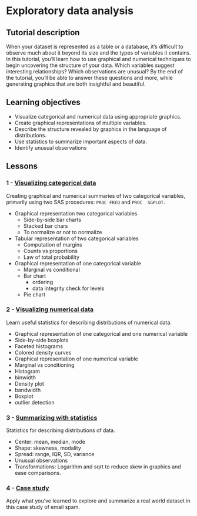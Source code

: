 # Exploratory data analysis

## Tutorial description

When your dataset is represented as a table or a database, it’s difficult to observe much about it beyond its size and the types of variables it contains. In this tutorial, you’ll learn how to use graphical and numerical techniques to begin uncovering the structure of your data. Which variables suggest interesting relationships? Which observations are unusual? By the end of the tutorial, you’ll be able to answer these questions and more, while generating graphics that are both insightful and beautiful.

## Learning objectives

- Visualize categorical and numerical data using appropriate graphics.
- Create graphical representations of multiple variables.
- Describe the structure revealed by graphics in the language of distributions.
- Use statistics to summarize important aspects of data.
- Identify unusual observations

## Lessons

### 1 - [Visualizing categorical data](https://bghammill.github.io/ims-02-explore/ims-02-lesson-01/)

Creating graphical and numerical summaries of two categorical variables, primarily using two SAS procedures: `PROC FREQ` and `PROC  SGPLOT`.

- Graphical representation two categorical variables
  - Side-by-side bar charts
  - Stacked bar chars
  - To normalize or not to normalize
- Tabular representation of two categorical variables
  - Computation of margins
  - Counts vs proportions
  - Law of total probability
- Graphical representation of one categorical variable
  - Marginal vs conditional
  - Bar chart
    - ordering
    - data integrity check for levels
  - Pie chart

### 2 - [Visualizing numerical data](https://bghammill.github.io/ims-02-explore/ims-02-lesson-02/)

Learn useful statistics for describing distributions of numerical data.

- Graphical representation of one categorical and one numerical variable
- Side-by-side boxplots
- Faceted histograms
- Colored density curves
- Graphical representation of one numerical variable
- Marginal vs conditioning
- Histogram
- binwidth
- Density plot
- bandwidth
- Boxplot
- outlier detection

### 3 - [Summarizing with statistics](https://bghammill.github.io/ims-02-explore/ims-02-lesson-03/)

Statistics for describing distributions of data.

- Center: mean, median, mode
- Shape: skewness, modality
- Spread: range, IQR, SD, variance
- Unusual observations
- Transformations: Logarithm and sqrt to reduce skew in graphics and ease comparisons.

### 4 - [Case study](https://bghammill.github.io/ims-02-explore/ims-02-lesson-04/)

Apply what you’ve learned to explore and summarize a real world dataset in this case study of email spam.

